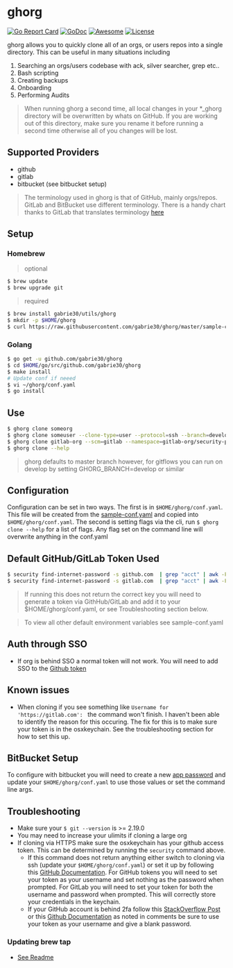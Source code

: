 # ghorg

[![Go Report Card](https://goreportcard.com/badge/github.com/gabrie30/ghorg)](https://goreportcard.com/report/github.com/gabrie30/ghorg) <a href="https://godoc.org/github.com/gabrie30/ghorg"><img src="https://godoc.org/github.com/gabrie30/ghorg?status.svg" alt="GoDoc"></a> [![Awesome](https://cdn.rawgit.com/sindresorhus/awesome/d7305f38d29fed78fa85652e3a63e154dd8e8829/media/badge.svg)](https://github.com/avelino/awesome-go) [![License](https://img.shields.io/badge/License-Apache%202.0-blue.svg)](https://opensource.org/licenses/Apache-2.0)

ghorg allows you to quickly clone all of an orgs, or users repos into a single directory. This can be useful in many situations including

1. Searching an orgs/users codebase with ack, silver searcher, grep etc..
2. Bash scripting
3. Creating backups
4. Onboarding
5. Performing Audits

> When running ghorg a second time, all local changes in your *_ghorg directory will be overwritten by whats on GitHub. If you are working out of this directory, make sure you rename it before running a second time otherwise all of you changes will be lost.

## Supported Providers
- github
- gitlab
- bitbucket (see bitbucket setup)

> The terminology used in ghorg is that of GitHub, mainly orgs/repos. GitLab and BitBucket use different terminology. There is a handy chart thanks to GitLab that translates terminology [here](https://about.gitlab.com/images/blogimages/gitlab-terminology.png)

## Setup

### Homebrew

> optional

```bash
$ brew update
$ brew upgrade git
```
> required

```bash
$ brew install gabrie30/utils/ghorg
$ mkdir -p $HOME/ghorg
$ curl https://raw.githubusercontent.com/gabrie30/ghorg/master/sample-conf.yaml > $HOME/ghorg/conf.yaml
```

### Golang

```bash
$ go get -u github.com/gabrie30/ghorg
$ cd $HOME/go/src/github.com/gabrie30/ghorg
$ make install
# Update conf if neeed
$ vi ~/ghorg/conf.yaml
$ go install
```

## Use

```bash
$ ghorg clone someorg
$ ghorg clone someuser --clone-type=user --protocol=ssh --branch=develop
$ ghorg clone gitlab-org --scm=gitlab --namespace=gitlab-org/security-products
$ ghorg clone --help
```

> ghorg defaults to master branch however, for gitflows you can run on develop by setting GHORG_BRANCH=develop or similar

## Configuration

Configuration can be set in two ways. The first is in `$HOME/ghorg/conf.yaml`. This file will be created from the [sample-conf.yaml](https://github.com/gabrie30/ghorg/blob/master/sample-conf.yaml) and copied into `$HOME/ghorg/conf.yaml`. The second is setting flags via the cli, run `$ ghorg clone --help` for a list of flags. Any flag set on the command line will overwrite anything in the conf.yaml

## Default GitHub/GitLab Token Used

```bash
$ security find-internet-password -s github.com  | grep "acct" | awk -F\" '{ print $4 }'
$ security find-internet-password -s gitlab.com  | grep "acct" | awk -F\" '{ print $4 }'
```

> If running this does not return the correct key you will need to generate a token via GithHub/GitLab and add it to your $HOME/ghorg/conf.yaml, or see Troubleshooting section below.

> To view all other default environment variables see sample-conf.yaml

## Auth through SSO

- If org is behind SSO a normal token will not work. You will need to add SSO to the [Github token](https://help.github.com/articles/authorizing-a-personal-access-token-for-use-with-a-saml-single-sign-on-organization/)

## Known issues
- When cloning if you see something like `Username for 'https://gitlab.com': ` the command won't finish. I haven't been able to identify the reason for this occuring. The fix for this is to make sure your token is in the osxkeychain. See the troubleshooting section for how to set this up.

## BitBucket Setup
To configure with bitbucket you will need to create a new [app password](https://confluence.atlassian.com/bitbucket/app-passwords-828781300.html) and update your `$HOME/ghorg/conf.yaml` to use those values or set the command line args.

## Troubleshooting

- Make sure your `$ git --version` is >= 2.19.0
- You may need to increase your ulimits if cloning a large org
- If cloning via HTTPS make sure the osxkeychain has your github access token. This can be determined by running the `security` command above.
    - If this command does not return anything either switch to cloning via ssh (update your `$HOME/ghorg/conf.yaml`) or set it up by following this [GitHub Documentation](https://help.github.com/en/articles/caching-your-github-password-in-git). For GitHub tokens you will need to set your token as your username and set nothing as the password when prompted. For GitLab you will need to set your token for both the username and password when prompted. This will correctly store your credentials in the keychain.
    - If your GitHub account is behind 2fa follow this [StackOverflow Post](https://stackoverflow.com/questions/31305945/git-clone-from-github-over-https-with-two-factor-authentication) or this [Github Documentation](https://github.blog/2013-09-03-two-factor-authentication/#how-does-it-work-for-command-line-git) as noted in comments be sure to use your token as your username and give a blank password.

### Updating brew tap
- [See Readme](https://github.com/gabrie30/homebrew-utils/blob/master/README.md)
